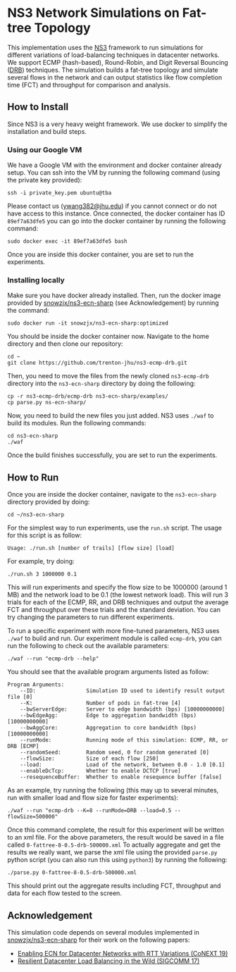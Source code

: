 # NS3 Network Simulations on Fat-tree Topology
This implementation uses the [NS3](https://www.nsnam.org/) framework to run simulations for different variations of load-balancing techniques in datacenter networks. We support
ECMP (hash-based), Round-Robin, and Digit Reversal Bouncing ([DRB](http://conferences.sigcomm.org/co-next/2013/program/p49.pdf)) techniques. The simulation builds a fat-tree topology
and simulate several flows in the network and can output statistics like flow completion time (FCT) and throughput for comparison and analysis. 

## How to Install
Since NS3 is a very heavy weight framework. We use docker to simplify the installation and build steps. 
### Using our Google VM
We have a Google VM with the environment and docker container already setup. You can ssh into the VM by running the following command (using the private key provided):
```
ssh -i private_key.pem ubuntu@tba
```
Please contact us (ywang382@jhu.edu) if you cannot connect or do not have access to this instance. Once connected, the docker container has ID `89ef7a63dfe5` you can go into the docker container by running the following command:
```
sudo docker exec -it 89ef7a63dfe5 bash
```
Once you are inside this docker container, you are set to run the experiments.

### Installing locally
Make sure you have docker already installed. Then, run the docker image provided by [snowzjx/ns3-ecn-sharp](https://github.com/snowzjx/ns3-ecn-sharp) (see Acknowledgement) by running the command:
```
sudo docker run -it snowzjx/ns3-ecn-sharp:optimized
```
You should be inside the docker container now. Navigate to the home directory and then clone our repository:
```
cd ~
git clone https://github.com/trenton-jhu/ns3-ecmp-drb.git
```
Then, you need to move the files from the newly cloned `ns3-ecmp-drb` directory into the `ns3-ecn-sharp` directory by doing the following:
```
cp -r ns3-ecmp-drb/ecmp-drb ns3-ecn-sharp/examples/
cp parse.py ns-ecn-sharp/
```
Now, you need to build the new files you just added. NS3 uses `./waf` to build its modules. Run the following commands:
```
cd ns3-ecn-sharp
./waf
```
Once the build finishes successfully, you are set to run the experiments.

## How to Run
Once you are inside the docker container, navigate to the `ns3-ecn-sharp` directory provided by doing:
```
cd ~/ns3-ecn-sharp
```
For the simplest way to run experiments, use the `run.sh` script. The usage for this script is as follow:
```
Usage: ./run.sh [number of trails] [flow size] [load]
```
For example, try doing:
```
./run.sh 3 1000000 0.1
```
This will run experiments and specify the flow size to be 1000000 (around 1 MB) and the network load to be 0.1 (the lowest network load). This will run 3 trials for each of the ECMP,
RR, and DRB techniques and output the average FCT and throughput over these trials and the standard deviation. You can try changing the parameters to run different experiments.


To run a specific experiment with more fine-tuned parameters, NS3 uses `./waf` to build and run. Our experiment module is called `ecmp-drb`, you can run the following to check out
the available parameters:
```
./waf --run "ecmp-drb --help"
```
You should see that the available program arguments listed as follow:
```
Program Arguments:
    --ID:                Simulation ID used to identify result output file [0]
    --K:                 Number of pods in fat-tree [4]
    --bwServerEdge:      Server to edge bandwidth (bps) [10000000000]
    --bwEdgeAgg:         Edge to aggregation bandwidth (bps) [10000000000]
    --bwAggCore:         Aggregation to core bandwidth (bps) [10000000000]
    --runMode:           Running mode of this simulation: ECMP, RR, or DRB [ECMP]
    --randomSeed:        Random seed, 0 for random generated [0]
    --flowSize:          Size of each flow [250]
    --load:              Load of the network, between 0.0 - 1.0 [0.1]
    --enableDcTcp:       Whether to enable DCTCP [true]
    --resequenceBuffer:  Whether to enable resequence buffer [false]
```
As an example, try running the following (this may up to several minutes, run with smaller load and flow size for faster experiments):
```
./waf --run "ecmp-drb --K=8 --runMode=DRB --load=0.5 --flowSize=500000"
```
Once this command complete, the result for this experiment will be written to an xml file. For the above parameters, the result would be saved in a file called `0-fattree-8-0.5-drb-500000.xml`
To actually aggregate and get the results we really want, we parse the xml file using the provided `parse.py` python script (you can also run this using `python3`) by running the following:
```
./parse.py 0-fattree-8-0.5-drb-500000.xml
```
This should print out the aggregate results including FCT, throughput and data for each flow tested to the screen.

## Acknowledgement
This simulation code depends on several modules implemented in [snowzjx/ns3-ecn-sharp](https://github.com/snowzjx/ns3-ecn-sharp) for their work on the following papers:
* [Enabling ECN for Datacenter Networks with RTT Variations (CoNEXT 19)](https://dl.acm.org/authorize.cfm?key=N690741)
* [Resilient Datacenter Load Balancing in the Wild (SIGCOMM 17)](http://www.cse.ust.hk/~kaichen/papers/hermes-sigcomm17.pdf)







